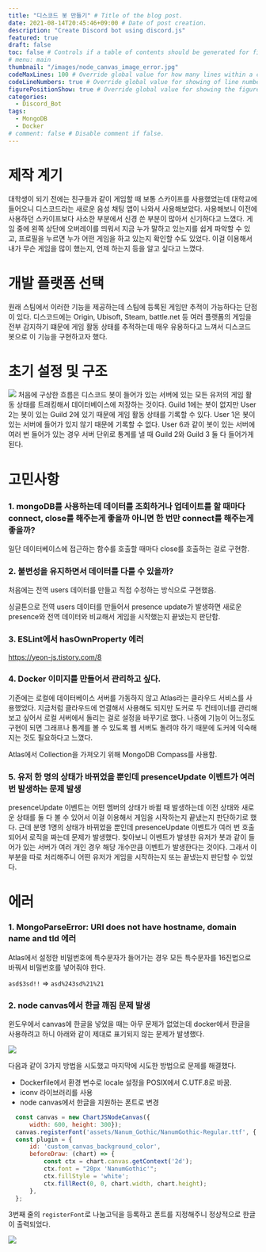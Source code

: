 ```yaml
---
title: "디스코드 봇 만들기" # Title of the blog post.
date: 2021-08-14T20:45:46+09:00 # Date of post creation.
description: "Create Discord bot using discord.js" 
featured: true
draft: false
toc: false # Controls if a table of contents should be generated for first-level links automatically.
# menu: main
thumbnail: "/images/node_canvas_image_error.jpg" 
codeMaxLines: 100 # Override global value for how many lines within a code block before auto-collapsing.
codeLineNumbers: true # Override global value for showing of line numbers within code block.
figurePositionShow: true # Override global value for showing the figure label.
categories:
  - Discord_Bot
tags:
  - MongoDB
  - Docker
# comment: false # Disable comment if false.
---
```


# 제작 계기

대학생이 되기 전에는 친구들과 같이 게임할 때 보통 스카이프를 사용했었는데 대학교에 들어오니 디스코드라는 새로운 음성 채팅 앱이 나와서 사용해보았다. 사용해보니 이전에 사용하던 스카이프보다 사소한 부분에서 신경 쓴 부분이 많아서 신기하다고 느꼈다. 게임 중에 왼쪽 상단에 오버레이를 띄워서 지금 누가 말하고 있는지를 쉽게 파악할 수 있고, 프로필을 누르면 누가 어떤 게임을 하고 있는지 확인할 수도 있었다. 이걸 이용해서 내가 무슨 게임을 많이 했는지, 언제 하는지 등을 알고 싶다고 느꼈다. 


# 개발 플랫폼 선택

원래 스팀에서 이러한 기능을 제공하는데 스팀에 등록된 게임만 추적이 가능하다는 단점이 있다. 디스코드에는 Origin, Ubisoft, Steam, battle.net 등 여러 플랫폼의 게임을 전부 감지하기 떄문에 게임 활동 상태를 추적하는데 매우 유용하다고 느껴서 디스코드 봇으로 이 기능을 구현하고자 했다. 


# 초기 설정 및 구조

 ![](/images/discord_bot_initial_architecture.png)
 처음에 구상한 흐름은 디스코드 봇이 들어가 있는 서버에 있는 모든 유저의 게임 활동 상태를 트래킹해서 데이터베이스에 저장하는 것이다. Guild 1에는 봇이 없지만 User 2는 봇이 있는 Guild 2에 있기 때문에 게임 활동 상태를 기록할 수 있다. User 1은 봇이 있는 서버에 들어가 있지 않기 때문에 기록할 수 없다. User 6과 같이 봇이 있는 서버에 여러 번 들어가 있는 경우 서버 단위로 통계를 낼 때 Guild 2와 Guild 3 둘 다 들어가게 된다.

# 고민사항

### 1. mongoDB를 사용하는데 데이터를 조회하거나 업데이트를 할 때마다 connect, close를 해주는게 좋을까 아니면 한 번만 connect를 해주는게 좋을까?

일단 데이터베이스에 접근하는 함수를 호출할 때마다 close를 호출하는 걸로 구현함.

### 2. 불변성을 유지하면서 데이터를 다룰 수 있을까?

처음에는 전역 users 데이터를 만들고 직접 수정하는 방식으로 구현했음.

싱글톤으로 전역 users 데이터를 만들어서 presence update가 발생하면 새로운 presence와 전역 데이터와 비교해서 게임을 시작했는지 끝냈는지 판단함. 

### 3. ESLint에서 hasOwnProperty 에러
https://yeon-js.tistory.com/8

### 4. Docker 이미지를 만들어서 관리하고 싶다.
기존에는 로컬에 데이터베이스 서버를 가동하지 않고 Atlas라는 클라우드 서비스를 사용했었다. 지금처럼 클라우드에 연결해서 사용해도 되지만 도커로 두 컨테이너를 관리해보고 싶어서 로컬 서버에서 돌리는 걸로 설정을 바꾸기로 했다. 나중에 기능이 어느정도 구현이 되면 그래프나 통계를 볼 수 있도록 웹 서버도 돌려야 하기 때문에 도커에 익숙해지는 것도 필요하다고 느꼈다. 

Atlas에서 Collection을 가져오기 위해 MongoDB Compass를 사용함.

### 5. 유저 한 명의 상태가 바뀌었을 뿐인데 presenceUpdate 이벤트가 여러 번 발생하는 문제 발생

presenceUpdate 이벤트는 어떤 멤버의 상태가 바뀔 때 발생하는데 이전 상태와 새로운 상태를 둘 다 볼 수 있어서 이걸 이용해서 게임을 시작하는지 끝냈는지 판단하기로 했다. 근데 분명 1명의 상태가 바뀌었을 뿐인데 presenceUpdate 이벤트가 여러 번 호출되어서 로직을 짜는데 문제가 발생했다. 찾아보니 이벤트가 발생한 유저가 봇과 같이 들어가 있는 서버가 여러 개인 경우 해당 개수만큼 이벤트가 발생한다는 것이다. 그래서 이 부분을 따로 처리해주니 어떤 유저가 게임을 시작하는지 또는 끝냈는지 판단할 수 있었다.

# 에러

### 1. MongoParseError: URI does not have hostname, domain name and tld 에러

 Atlas에서 설정한 비밀번호에 특수문자가 들어가는 경우 모든 특수문자를 16진법으로 바꿔서 비밀번호를 넣어줘야 한다.

 `asd$3sd!!` => `asd%243sd%21%21`

 ### 2. node canvas에서 한글 깨짐 문제 발생

 윈도우에서 canvas에 한글을 넣었을 때는 아무 문제가 없었는데 docker에서 한글을 사용하려고 하니 아래와 같이 제대로 표기되지 않는 문제가 발생했다. 

 ![](/images/node_canvas_image_error.jpg)

  다음과 같이 3가지 방법을 시도했고 마지막에 시도한 방법으로 문제를 해결했다.

  - Dockerfile에서 환경 변수로 locale 설정을 POSIX에서 C.UTF.8로 바꿈.
  - iconv 라이브러리를 사용
  - node canvas에서 한글을 지원하는 폰트로 변경

  ```javascript
	const canvas = new ChartJSNodeCanvas({
		width: 600, height: 300});
	canvas.registerFont('assets/Nanum_Gothic/NanumGothic-Regular.ttf', { family: 'NanumGothic' });
	const plugin = {
		id: 'custom_canvas_background_color',
		beforeDraw: (chart) => {
			const ctx = chart.canvas.getContext('2d');
			ctx.font = "20px 'NanumGothic'";
			ctx.fillStyle = 'white';
			ctx.fillRect(0, 0, chart.width, chart.height);
		},
	};
  ```
  3번째 줄의 `registerFont`로 나눔고딕을 등록하고 폰트를 지정해주니 정상적으로 한글이 출력되었다.

   ![](/images/node_canvas_image_fix_error.jpg)